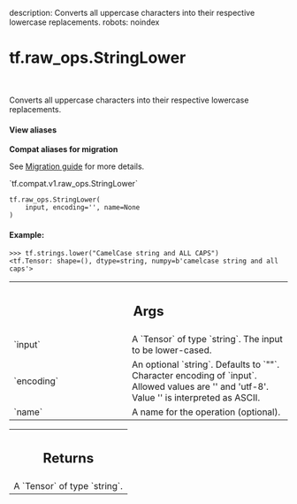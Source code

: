 description: Converts all uppercase characters into their respective lowercase replacements.
robots: noindex

# tf.raw_ops.StringLower

<!-- Insert buttons and diff -->

<table class="tfo-notebook-buttons tfo-api nocontent" align="left">

</table>



Converts all uppercase characters into their respective lowercase replacements.


<section class="expandable">
  <h4 class="showalways">View aliases</h4>
  <p>
<b>Compat aliases for migration</b>
<p>See
<a href="https://www.tensorflow.org/guide/migrate">Migration guide</a> for
more details.</p>
<p>`tf.compat.v1.raw_ops.StringLower`</p>
</p>
</section>

<pre class="devsite-click-to-copy prettyprint lang-py tfo-signature-link">
<code>tf.raw_ops.StringLower(
    input, encoding=&#x27;&#x27;, name=None
)
</code></pre>



<!-- Placeholder for "Used in" -->


#### Example:



```
>>> tf.strings.lower("CamelCase string and ALL CAPS")
<tf.Tensor: shape=(), dtype=string, numpy=b'camelcase string and all caps'>
```

<!-- Tabular view -->
 <table class="responsive fixed orange">
<colgroup><col width="214px"><col></colgroup>
<tr><th colspan="2"><h2 class="add-link">Args</h2></th></tr>

<tr>
<td>
`input`<a id="input"></a>
</td>
<td>
A `Tensor` of type `string`. The input to be lower-cased.
</td>
</tr><tr>
<td>
`encoding`<a id="encoding"></a>
</td>
<td>
An optional `string`. Defaults to `""`.
Character encoding of `input`. Allowed values are '' and 'utf-8'.
Value '' is interpreted as ASCII.
</td>
</tr><tr>
<td>
`name`<a id="name"></a>
</td>
<td>
A name for the operation (optional).
</td>
</tr>
</table>



<!-- Tabular view -->
 <table class="responsive fixed orange">
<colgroup><col width="214px"><col></colgroup>
<tr><th colspan="2"><h2 class="add-link">Returns</h2></th></tr>
<tr class="alt">
<td colspan="2">
A `Tensor` of type `string`.
</td>
</tr>

</table>

